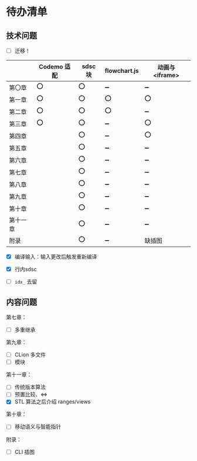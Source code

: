 # 待办清单

## 技术问题

- [ ] 迁移！

|          | Codemo 适配 | sdsc 块 | flowchart.js       | 动画与 \<iframe\>  |
| -------- | ----------- | ------- | ------------------ | ------------------ |
| 第〇章   | :o:         | :o:     | :heavy_minus_sign: | :heavy_minus_sign: |
| 第一章   | :o:         | :o:     | :o:                | :o:                |
| 第二章   | :o:         | :o:     | :o:                | :heavy_minus_sign: |
| 第三章   | :o:         | :o:     | :heavy_minus_sign: | :o:                |
| 第四章   |             | :o:     | :heavy_minus_sign: | :o:                |
| 第五章   |             | :o:     | :heavy_minus_sign: | :heavy_minus_sign: |
| 第六章   |             | :o:     | :heavy_minus_sign: | :heavy_minus_sign: |
| 第七章   |             | :o:     | :heavy_minus_sign: | :heavy_minus_sign: |
| 第八章   |             | :o:     | :heavy_minus_sign: | :heavy_minus_sign: |
| 第九章   |             | :o:     | :heavy_minus_sign: | :heavy_minus_sign: |
| 第十章   |             | :o:     | :heavy_minus_sign: | :heavy_minus_sign: |
| 第十一章 |             | :o:     | :heavy_minus_sign: | :heavy_minus_sign: |
| 附录     |             | :o:     | :heavy_minus_sign: | 缺插图             |

- [x] 编译输入：输入更改后触发重新编译
- [x] 行内sdsc

- [ ] `idx_` 去留

## 内容问题

第七章：
- [ ] 多重继承

第九章：
- [ ] CLion 多文件
- [ ] 模块

第十一章：
- [ ] 传统版本算法
- [ ] 预置比较、&lt;=>
- [x] STL 算法之后介绍 ranges/views

第十章：
- [ ] 移动语义与智能指针

附录：
- [ ] CLI 插图
